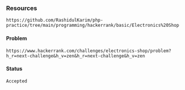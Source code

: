 ### Resources

    https://github.com/RashidulKarim/php-practice/tree/main/programming/hackerrank/basic/Electronics%20Shop

#### Problem

    https://www.hackerrank.com/challenges/electronics-shop/problem?h_r=next-challenge&h_v=zen&h_r=next-challenge&h_v=zen

#### Status

    Accepted
